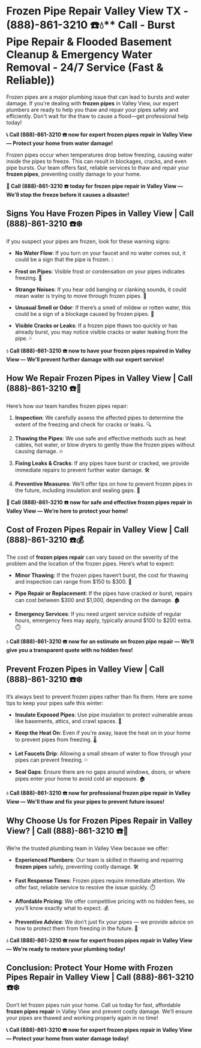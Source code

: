 # Frozen Pipe Repair Valley View TX - (888)-861-3210 ☎️💧** Call - Burst Pipe Repair & Flooded Basement Cleanup & Emergency Water Removal - 24/7 Service (Fast & Reliable))

Frozen pipes are a major plumbing issue that can lead to bursts and water damage. If you're dealing with **frozen pipes** in Valley View, our expert plumbers are ready to help you thaw and repair your pipes safely and efficiently. Don't wait for the thaw to cause a flood—get professional help today!

**📞 Call (888)-861-3210 ☎️ now for expert frozen pipes repair in Valley View — Protect your home from water damage!**

Frozen pipes occur when temperatures drop below freezing, causing water inside the pipes to freeze. This can result in blockages, cracks, and even pipe bursts. Our team offers fast, reliable services to thaw and repair your **frozen pipes**, preventing costly damage to your home.

**🚨 Call (888)-861-3210 ☎️ today for frozen pipe repair in Valley View — We’ll stop the freeze before it causes a disaster!**

## **Signs You Have Frozen Pipes in Valley View | Call (888)-861-3210 ☎️❄️**

If you suspect your pipes are frozen, look for these warning signs:

- **No Water Flow**: If you turn on your faucet and no water comes out, it could be a sign that the pipe is frozen. 💧
- **Frost on Pipes**: Visible frost or condensation on your pipes indicates freezing. 🥶
- **Strange Noises**: If you hear odd banging or clanking sounds, it could mean water is trying to move through frozen pipes. 🔨
- **Unusual Smell or Odor**: If there’s a smell of mildew or rotten water, this could be a sign of a blockage caused by frozen pipes. 🦠
- **Visible Cracks or Leaks**: If a frozen pipe thaws too quickly or has already burst, you may notice visible cracks or water leaking from the pipe. 💦

**💧 Call (888)-861-3210 ☎️ now to have your frozen pipes repaired in Valley View — We’ll prevent further damage with our expert service!**

## **How We Repair Frozen Pipes in Valley View | Call (888)-861-3210 ☎️🔧**

Here’s how our team handles frozen pipes repair:

1. **Inspection**: We carefully assess the affected pipes to determine the extent of the freezing and check for cracks or leaks. 🔍
2. **Thawing the Pipes**: We use safe and effective methods such as heat cables, hot water, or blow dryers to gently thaw the frozen pipes without causing damage. 🔥
3. **Fixing Leaks & Cracks**: If any pipes have burst or cracked, we provide immediate repairs to prevent further water damage. 🛠️
4. **Preventive Measures**: We’ll offer tips on how to prevent frozen pipes in the future, including insulation and sealing gaps. 🏡

**🚨 Call (888)-861-3210 ☎️ now for safe and effective frozen pipes repair in Valley View — We’re here to protect your home!**

## **Cost of Frozen Pipes Repair in Valley View | Call (888)-861-3210 ☎️💰**

The cost of **frozen pipes repair** can vary based on the severity of the problem and the location of the frozen pipes. Here’s what to expect:

- **Minor Thawing**: If the frozen pipes haven’t burst, the cost for thawing and inspection can range from $150 to $300. 💸
- **Pipe Repair or Replacement**: If the pipes have cracked or burst, repairs can cost between $300 and $1,000, depending on the damage. 🏚️
- **Emergency Services**: If you need urgent service outside of regular hours, emergency fees may apply, typically around $100 to $200 extra. ⏱️

**💧 Call (888)-861-3210 ☎️ now for an estimate on frozen pipe repair — We’ll give you a transparent quote with no hidden fees!**

## **Prevent Frozen Pipes in Valley View | Call (888)-861-3210 ☎️❄️**

It’s always best to prevent frozen pipes rather than fix them. Here are some tips to keep your pipes safe this winter:

- **Insulate Exposed Pipes**: Use pipe insulation to protect vulnerable areas like basements, attics, and crawl spaces. 🧣
- **Keep the Heat On**: Even if you're away, leave the heat on in your home to prevent pipes from freezing. 🌡️
- **Let Faucets Drip**: Allowing a small stream of water to flow through your pipes can prevent freezing. 💦
- **Seal Gaps**: Ensure there are no gaps around windows, doors, or where pipes enter your home to avoid cold air exposure. 🏠

**💧 Call (888)-861-3210 ☎️ now for professional frozen pipe repair in Valley View — We’ll thaw and fix your pipes to prevent future issues!**

## **Why Choose Us for Frozen Pipes Repair in Valley View? | Call (888)-861-3210 ☎️🌟**

We’re the trusted plumbing team in Valley View because we offer:

- **Experienced Plumbers**: Our team is skilled in thawing and repairing **frozen pipes** safely, preventing costly damage. 🛠️
- **Fast Response Times**: Frozen pipes require immediate attention. We offer fast, reliable service to resolve the issue quickly. ⏱️
- **Affordable Pricing**: We offer competitive pricing with no hidden fees, so you’ll know exactly what to expect. 💰
- **Preventive Advice**: We don’t just fix your pipes — we provide advice on how to protect them from freezing in the future. 🏡

**💧 Call (888)-861-3210 ☎️ now for expert frozen pipes repair in Valley View — We’re ready to restore your plumbing today!**

## **Conclusion: Protect Your Home with Frozen Pipes Repair in Valley View | Call (888)-861-3210 ☎️❄️**

Don’t let frozen pipes ruin your home. Call us today for fast, affordable **frozen pipes repair** in Valley View and prevent costly damage. We’ll ensure your pipes are thawed and working properly again in no time!

**📞 Call (888)-861-3210 ☎️ now for expert frozen pipes repair in Valley View — Protect your home from water damage today!**
